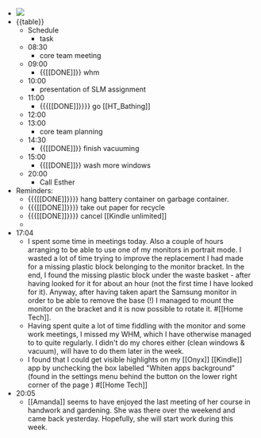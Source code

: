 - ![](https://firebasestorage.googleapis.com/v0/b/firescript-577a2.appspot.com/o/imgs%2Fapp%2FDavidsroam%2FVlPotlY6fj.png?alt=media&token=ecee8000-8b6b-4bef-b0c7-fe0eead692f4)
- {{table}}
    - Schedule
        - task
    - 08:30
        - core team meeting
    - 09:00
        - {{[[DONE]]}} whm
    - 10:00
        - presentation of SLM assignment
    - 11:00
        - {{{[[DONE]]}}}} go [[HT_Bathing]]
    - 12:00
    - 13:00
        - core team planning
    - 14:30
        - {{[[DONE]]}} finish vacuuming
    - 15:00
        - {{[[DONE]]}} wash more windows
    - 20:00
        - Call Esther
- Reminders:
    - {{{[[DONE]]}}}} hang battery container on garbage container.
    - {{{[[DONE]]}}}} take out paper for recycle
    - {{{[[DONE]]}}}} cancel [[Kindle unlimited]]
    -  
- 17:04
    - I spent some time in meetings today. Also a couple of hours arranging to be able to use one of my monitors in portrait mode. I wasted a lot of time trying to improve the replacement I had made for a missing plastic block belonging to the monitor bracket. In the end, I found the missing plastic block under the waste basket  - after having looked for it for about an hour (not the first time I have looked for it). Anyway, after having taken apart the Samsung monitor in order to be able to remove the base (!) I managed to mount the monitor on the bracket and it is now possible to rotate it. #[[Home Tech]]. 
    - Having spent quite a lot of time fiddling with the monitor and some work meetings, I missed my WHM, which I have otherwise managed to to quite regularly. I didn't do my chores either (clean windows & vacuum), will have to do them later in the week.
    - I found that I could get visible highlights on  my [[Onyx]] [[Kindle]] app by unchecking the box labelled "Whiten apps background" (found in the settings menu behind the button on the lower right corner of the page ) #[[Home Tech]]
- 20:05
    - [[Amanda]] seems to have enjoyed the last meeting of her course in handwork and gardening. She was there over the weekend and came back yesterday. Hopefully, she will start work during this week.

